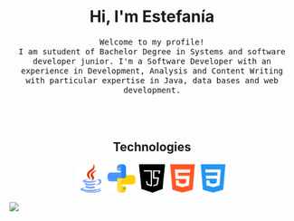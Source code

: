 <h1 align="center"> Hi, I'm Estefanía</h1>

<p align="center">
  <samp>
Welcome to my profile!<br/>
I am sutudent of Bachelor Degree in Systems and software developer junior. I'm a Software Developer with an experience in Development, Analysis and Content Writing with particular
expertise in Java, data bases and web development.
  </samp><br><br>
<br><br>
  
  <h2 align="center">Technologies</h2>
<p align="center">
   <img src="Images/java.png" width="50" height="50" />
   <img src="Images/piton.png" width="50" height="50" />
   <img src="Images/java-script.png" width="50" height="50" />
   <img src="Images/html-5.png" width="50" height="50" />
   <img src="Images/css-3.png" width="50" height="50" />
 
   <img src="https://img.shields.io/badge/git%20-%231572B6.svg?&style=for-the-badge&logo=git&logoColor=white" />&nbsp;&nbsp;
</p>

